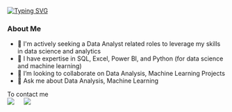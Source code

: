 
[![Typing SVG](https://readme-typing-svg.herokuapp.com?font=Architects+Daughter&color=7AF79A&size=30&lines=Hey!+It's+Vidhya+bharathi+raj!;I'm+a+Aspiring+Data+Analyst...;also+MSc.+Maths+Graduate..;This+is+my+project+portfolio)](https://git.io/typing-svg)
<h3> About Me </h3>

- 🤔 I'm actively seeking a Data Analyst related roles to leverage my skills in data science and analytics
- 🌱 I have expertise in SQL, Excel, Power BI, and Python (for data science and machine learning)
-  👯 I’m looking to collaborate on Data Analysis, Machine Learning Projects
- 💬 Ask me about Data Analysis, Machine Learning

<p>To contact me
  
<br>	
<a target="_blank" href="https://www.linkedin.com/in/vidhya-bharathi-raj"><img src="https://img.shields.io/badge/-LinkedIn-0077B5?style=for-the-badge&logo=Linkedin&logoColor=white"></img></a>
&emsp;
<a target="_blank" href="mailto:vidhyabharathiraj2.0@gmail.com"
><img src="https://img.shields.io/badge/-Gmail-D14836?style=for-the-badge&logo=Gmail&logoColor=white"></img></a>
&emsp;


<br>
</p>

